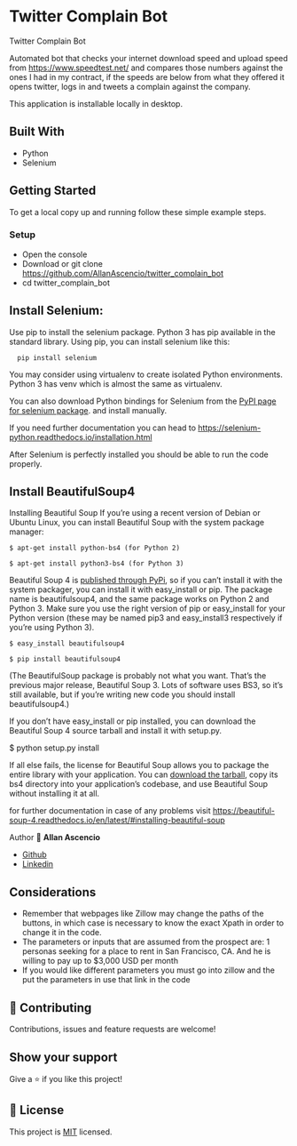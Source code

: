 # Twitter Complain Bot

Twitter Complain Bot

Automated bot that checks your internet download speed and upload speed from https://www.speedtest.net/ and compares those numbers against the ones I had in my contract, if the speeds are below from what they offered it opens twitter, logs in and tweets a complain against the company.

This application is installable locally in desktop.

## Built With

- Python
- Selenium

## Getting Started

To get a local copy up and running follow these simple example steps.

### Setup

- Open the console
- Download or git clone https://github.com/AllanAscencio/twitter_complain_bot
- cd twitter_complain_bot

## Install Selenium:
Use pip to install the selenium package. Python 3 has pip available in the standard library. Using pip, you can install selenium like this:

```
  pip install selenium
```

You may consider using virtualenv to create isolated Python environments. Python 3 has venv which is almost the same as virtualenv.

You can also download Python bindings for Selenium from the [PyPI page for selenium package](https://pypi.org/project/selenium/). and install manually.

If you need further documentation you can head to https://selenium-python.readthedocs.io/installation.html

After Selenium is perfectly installed you should be able to run the code properly.

## Install BeautifulSoup4

Installing Beautiful Soup
If you’re using a recent version of Debian or Ubuntu Linux, you can install Beautiful Soup with the system package manager:

```
$ apt-get install python-bs4 (for Python 2)
```

```
$ apt-get install python3-bs4 (for Python 3)
```

Beautiful Soup 4 is [published through PyPi](https://pypi.org/project/beautifulsoup4/), so if you can’t install it with the system packager, you can install it with easy_install or pip. The package name is beautifulsoup4, and the same package works on Python 2 and Python 3. Make sure you use the right version of pip or easy_install for your Python version (these may be named pip3 and easy_install3 respectively if you’re using Python 3).

```
$ easy_install beautifulsoup4
```

```
$ pip install beautifulsoup4
```

(The BeautifulSoup package is probably not what you want. That’s the previous major release, Beautiful Soup 3. Lots of software uses BS3, so it’s still available, but if you’re writing new code you should install beautifulsoup4.)

If you don’t have easy_install or pip installed, you can download the Beautiful Soup 4 source tarball and install it with setup.py.

$ python setup.py install

If all else fails, the license for Beautiful Soup allows you to package the entire library with your application. You can [download the tarball](https://www.crummy.com/software/BeautifulSoup/bs4/download/4.0/), copy its bs4 directory into your application’s codebase, and use Beautiful Soup without installing it at all.

for further documentation in case of any problems visit https://beautiful-soup-4.readthedocs.io/en/latest/#installing-beautiful-soup


Author 👤 **Allan Ascencio**

- [Github](https://github.com/AllanAscencio)
- [Linkedin](https://www.linkedin.com/in/gianfranco-allan)


## Considerations

- Remember that webpages like Zillow may change the paths of the buttons, in which case is necessary to know the exact Xpath in order to change it in the code.
- The parameters or inputs that are assumed from the prospect are: 1 personas seeking for a place to rent in San Francisco, CA. And he is willing to pay up to $3,000 USD per month
- If you would like different parameters you must go into zillow and the put the parameters in use that link in the code

## 🤝 Contributing

Contributions, issues and feature requests are welcome!

## Show your support

Give a ⭐️ if you like this project!

## 📝 License

This project is [MIT](https://opensource.org/licenses/MIT) licensed.
